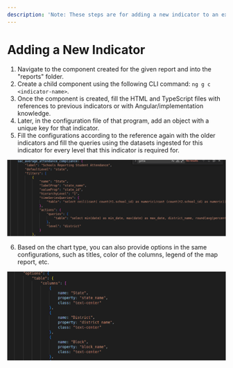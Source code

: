 ```yaml
---
description: 'Note: These steps are for adding a new indicator to an existing program'
---
```


# Adding a New Indicator

1. Navigate to the component created for the given report and into the "reports" folder.
2. Create a child component using the following CLI command: `ng g c <indicator-name>`.
3. Once the component is created, fill the HTML and TypeScript files with references to previous indicators or with Angular/implementation knowledge.
4. Later, in the configuration file of that program, add an object with a unique key for that indicator.
5. Fill the configurations according to the reference again with the older indicators and fill the queries using the datasets ingested for this indicator for every level that this indicator is required for.

<img src="../.gitbook/assets/image (36).png" alt="" data-size="original">

6. Based on the chart type, you can also provide options in the same configurations, such as titles, color of the columns, legend of the map report, etc.

<img src="../.gitbook/assets/image (1).png" alt="" data-size="original">
